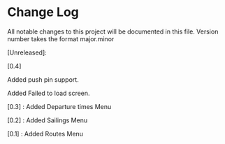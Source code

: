 # Change Log
All notable changes to this project will be documented in this file.
Version number takes the format major.minor

[Unreleased]:

[0.4] 

Added push pin support.

Added Failed to load screen.

[0.3] : Added Departure times Menu

[0.2] : Added Sailings Menu 

[0.1] : Added Routes Menu 
